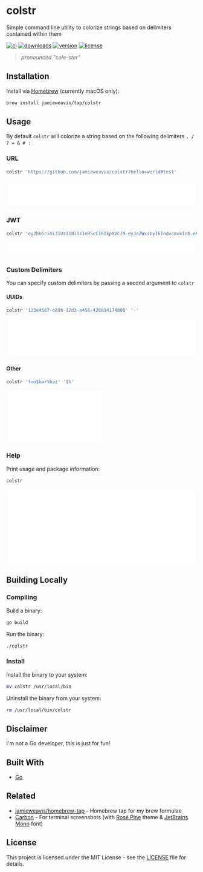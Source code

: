 # colstr

Simple command line utility to colorize strings based on delimiters contained within them

[![ci](https://github.com/jamieweavis/colstr/actions/workflows/ci.yml/badge.svg)](https://github.com/jamieweavis/colstr/actions)
[![downloads](https://img.shields.io/github/downloads/jamieweavis/colstr/total)](https://github.com/jamieweavis/colstr/releases)
[![version](https://img.shields.io/github/v/release/jamieweavis/colstr)](https://github.com/jamieweavis/colstr/releases)
[![license](https://img.shields.io/badge/license-MIT-blue.svg)](https://github.com/jamieweavis/colstr/blob/main/LICENSE)

> *pronounced "cole-ster"*

## Installation

Install via [Homebrew](https://brew.sh) (currently macOS only):

```sh
brew install jamieweavis/tap/colstr
```

## Usage

By default `colstr` will colorize a string based on the following delimiters `. / ? = & # :`

### URL

```sh
colstr 'https://github.com/jamieweavis/colstr?hello=world#test'
```

<img src=".github/url.svg" alt="URL">

### JWT

```sh
colstr 'eyJhbGciOiJIUzI1NiIsInR5cCI6IkpXVCJ9.eyJoZWxsbyI6IndvcmxkIn0.eH9qoMvdv12LsZ3Og_K20no8uiBQFuJg6k6A7O8l06U'
```

<img src=".github/jwt.svg" alt="JWT">

### Custom Delimiters

You can specify custom delimiters by passing a second argument to `colstr`


#### UUIDs

```sh
colstr '123e4567-e89b-12d3-a456-426614174000' '-'
```

<img src=".github/uuid.svg" alt="UUID">

#### Other

```sh
colstr 'foo$bar%baz' '$%'
```

<img src=".github/custom.svg" alt="Custom">

### Help

Print usage and package information:

```sh
colstr
```

<img src=".github/help.svg" alt="Help">

## Building Locally

### Compiling

Build a binary:

```sh
go build
```

Run the binary:

```sh
./colstr
```

### Install

Install the binary to your system:

```sh
mv colstr /usr/local/bin
```

Uninstall the binary from your system:

```sh
rm /usr/local/bin/colstr
```

## Disclaimer

I'm not a Go developer, this is just for fun!

## Built With

- [Go](https://github.com/golang/go)

## Related

- [jamieweavis/homebrew-tap](https://github.com/jamieweavis/homebrew-tap) - Homebrew tap for my brew formulae
- [Carbon](https://carbon.now.sh) - For terminal screenshots (with [Rosé Pine](https://github.com/rose-pine/rose-pine-theme) theme & [JetBrains Mono](https://github.com/JetBrains/JetBrainsMono) font)

## License

This project is licensed under the MIT License - see the [LICENSE](LICENSE) file for details.
